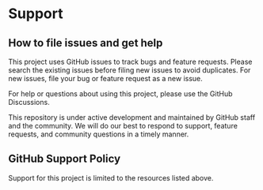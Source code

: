 # Support 

## How to file issues and get help

This project uses GitHub issues to track bugs and feature requests.
Please search the existing issues before filing new issues to avoid duplicates.
For new issues, file your bug or feature request as a new issue.

For help or questions about using this project, please use the GitHub Discussions. 


This repository is under active development and maintained by GitHub staff and the community.
We will do our best to respond to support, feature requests, and community questions in a timely manner.


## GitHub Support Policy

Support for this project is limited to the resources listed above.

